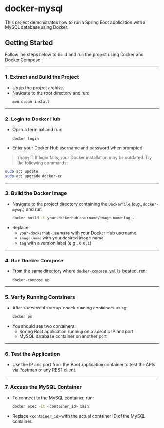 
# docker-mysql

This project demonstrates how to run a Spring Boot application with a MySQL database using Docker.

## Getting Started

Follow the steps below to build and run the project using Docker and Docker Compose:

---

### 1. **Extract and Build the Project**
- Unzip the project archive.
- Navigate to the root directory and run:
  ```bash
  mvn clean install
  ```

---

### 2. **Login to Docker Hub**
- Open a terminal and run:
  ```bash
  docker login
  ```
- Enter your Docker Hub username and password when prompted.

> тЪая╕П If login fails, your Docker installation may be outdated. Try the following commands:
```bash
sudo apt update
sudo apt upgrade docker-ce
```

---

### 3. **Build the Docker Image**
- Navigate to the project directory containing the `Dockerfile` (e.g., `docker-mysql`) and run:
  ```bash
  docker build -t your-dockerhub-username/image-name:tag .
  ```
- Replace:
  - `your-dockerhub-username` with your Docker Hub username
  - `image-name` with your desired image name
  - `tag` with a version label (e.g., `0.0.1`)

---

### 4. **Run Docker Compose**
- From the same directory where `docker-compose.yml` is located, run:
  ```bash
  docker-compose up
  ```

---

### 5. **Verify Running Containers**
- After successful startup, check running containers using:
  ```bash
  docker ps
  ```
- You should see two containers:
  - Spring Boot application running on a specific IP and port
  - MySQL database container on another port

---

### 6. **Test the Application**
- Use the IP and port from the Boot application container to test the APIs via Postman or any REST client.

---

### 7. **Access the MySQL Container**
- To connect to the MySQL container, run:
  ```bash
  docker exec -it <container_id> bash
  ```
- Replace `<container_id>` with the actual container ID of the MySQL container.
